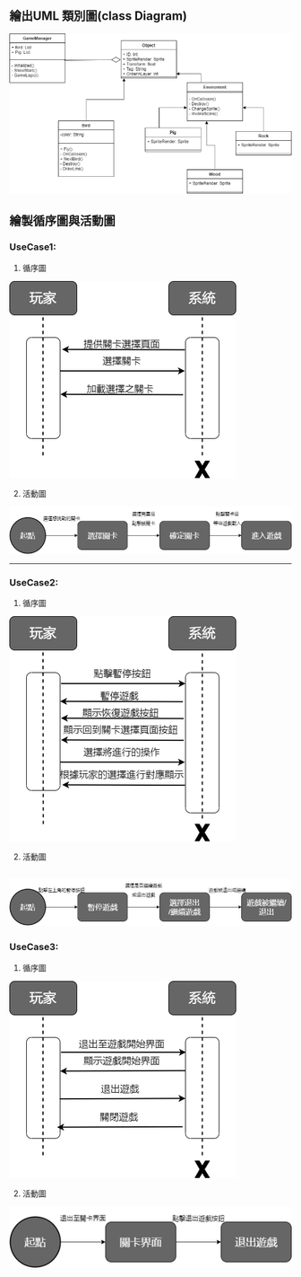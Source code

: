 ## 繪出UML 類別圖(class Diagram)
![UML](UML.png)

## 繪製循序圖與活動圖
 ### UseCase1:
1. 循序圖

![](usecase1循序圖.png)

2. 活動圖

![](Usecase1活動圖.png)

---
 ### UseCase2:
1. 循序圖

![](usecase2循序圖.png)

2. 活動圖

![](Usecase2活動圖.png)
---

 ### UseCase3:
1. 循序圖

![](usecase3循序圖.png)

2. 活動圖

![](Usecase3活動圖.png)
